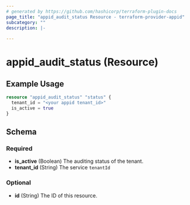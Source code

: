 ```yaml
---
# generated by https://github.com/hashicorp/terraform-plugin-docs
page_title: "appid_audit_status Resource - terraform-provider-appid"
subcategory: ""
description: |-
  
---
```


# appid_audit_status (Resource)



## Example Usage

```terraform
resource "appid_audit_status" "status" {
  tenant_id = "<your appid tenant_id>"
  is_active = true
}
```

<!-- schema generated by tfplugindocs -->
## Schema

### Required

- **is_active** (Boolean) The auditing status of the tenant.
- **tenant_id** (String) The service `tenantId`

### Optional

- **id** (String) The ID of this resource.


